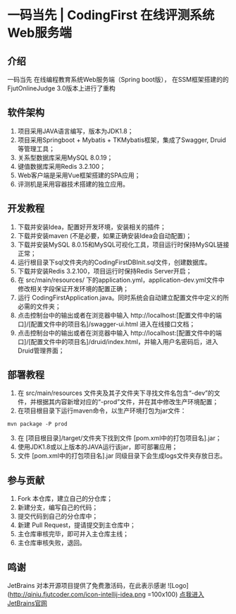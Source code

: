 # 一码当先 | CodingFirst 在线评测系统 Web服务端

## 介绍

一码当先 在线编程教育系统Web服务端（Spring boot版），
在SSM框架搭建的的FjutOnlineJudge 3.0版本上进行了重构

## 软件架构

1. 项目采用JAVA语言编写，版本为JDK1.8；
2. 项目采用Springboot + Mybatis + TKMybatis框架，集成了Swagger, Druid等管理工具；
3. 关系型数据库采用MySQL 8.0.19；
4. 键值数据库采用Redis 3.2.100；
5. Web客户端是采用Vue框架搭建的SPA应用；
6. 评测机是采用容器技术搭建的独立应用。

## 开发教程

1. 下载并安装Idea，配置好开发环境，安装相关的插件；
2. 下载并安装maven (不是必要，如果正确安装Idea会自动配置)；
3. 下载并安装MySQL 8.0.15和MySQL可视化工具，项目运行时保持MySQL链接正常；
4. 运行根目录下sql文件夹内的CodingFirstDBInit.sql文件，创建数据库。
5. 下载并安装Redis 3.2.100，项目运行时保持Redis Server开启；
6. 在 src/main/resources/ 下的application.yml，application-dev.yml文件中修改相关字段保证开发环境的配置正确；
7. 运行 CodingFirstApplication.java。同时系统会自动建立配置文件中定义的所必需的文件夹；
8. 点击控制台中的输出或者在浏览器中输入 http://localhost:[配置文件中的端口]/[配置文件中的项目名]/swagger-ui.html
进入在线接口文档；
9. 点击控制台中的输出或者在浏览器中输入 http://localhost:[配置文件中的端口]/[配置文件中的项目名]/druid/index.html，并输入用户名密码后，进入Druid管理界面；

## 部署教程

1. 在 src/main/resources 文件夹及其子文件夹下寻找文件名包含“-dev”的文件，并根据其内容新增对应的“-prod”文件，并在其中修改生产环境配置；
2. 在项目根目录下运行maven命令，以生产环境打包为jar文件：
 ```
 mvn package -P prod
 ```

3. 在 [项目根目录]/target/文件夹下找到文件 [pom.xml中的打包项目名].jar；
4. 使用JDK1.8或以上版本的JAVA运行该jar，即可部署应用；
5. 文件 [pom.xml中的打包项目名].jar 同级目录下会生成logs文件夹存放日志。

## 参与贡献

1. Fork 本仓库，建立自己的分仓库；
2. 新建分支，编写自己的代码；
3. 提交代码到自己的分仓库中；
4. 新建 Pull Request，提请提交到主仓库中；
5. 主仓库审核完毕，即可并入主仓库主线；
6. 主仓库审核失败，退回。

## 鸣谢
JetBrains 对本开源项目提供了免费激活码，在此表示感谢
![Logo](http://qiniu.fjutcoder.com/icon-intellij-idea.png =100x100)
[点我进入JetBrains官网](https://www.jetbrains.com/?from=CodingFirstOnlineJudgeSystem)